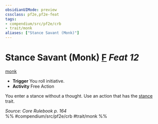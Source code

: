 ```yaml
---
obsidianUIMode: preview
cssclass: pf2e,pf2e-feat
tags:
- compendium/src/pf2e/crb
- trait/monk
aliases: ["Stance Savant (Monk)"]
---
```

# Stance Savant (Monk)  [F](../../rules/core-rulebook/chapter-9-playing-the-game.md#Actions "Free Action") *Feat 12*  
[monk](../../rules/traits/monk.md)  

- **Trigger** You roll initiative.
- **Activity** Free Action

You enter a stance without a thought. Use an action that has the [stance](../../rules/traits/stance.md) trait.

*Source: Core Rulebook p. 164*  
%% #compendium/src/pf2e/crb #trait/monk %%